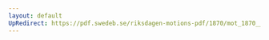 ```yaml
---
layout: default
UpRedirect: https://pdf.swedeb.se/riksdagen-motions-pdf/1870/mot_1870__ak__00104.pdf
---
```

